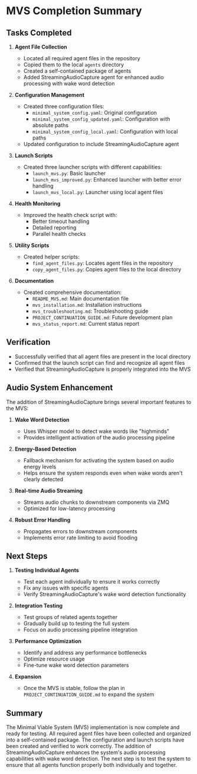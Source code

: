 # MVS Completion Summary

## Tasks Completed

1. **Agent File Collection**

   - Located all required agent files in the repository
   - Copied them to the local `agents` directory
   - Created a self-contained package of agents
   - Added StreamingAudioCapture agent for enhanced audio processing with wake word detection

2. **Configuration Management**

   - Created three configuration files:
     - `minimal_system_config.yaml`: Original configuration
     - `minimal_system_config_updated.yaml`: Configuration with absolute paths
     - `minimal_system_config_local.yaml`: Configuration with local paths
   - Updated configuration to include StreamingAudioCapture agent

3. **Launch Scripts**

   - Created three launcher scripts with different capabilities:
     - `launch_mvs.py`: Basic launcher
     - `launch_mvs_improved.py`: Enhanced launcher with better error handling
     - `launch_mvs_local.py`: Launcher using local agent files

4. **Health Monitoring**

   - Improved the health check script with:
     - Better timeout handling
     - Detailed reporting
     - Parallel health checks

5. **Utility Scripts**

   - Created helper scripts:
     - `find_agent_files.py`: Locates agent files in the repository
     - `copy_agent_files.py`: Copies agent files to the local directory

6. **Documentation**
   - Created comprehensive documentation:
     - `README_MVS.md`: Main documentation file
     - `mvs_installation.md`: Installation instructions
     - `mvs_troubleshooting.md`: Troubleshooting guide
     - `PROJECT_CONTINUATION_GUIDE.md`: Future development plan
     - `mvs_status_report.md`: Current status report

## Verification

- Successfully verified that all agent files are present in the local directory
- Confirmed that the launch script can find and recognize all agent files
- Verified that StreamingAudioCapture is properly integrated into the MVS

## Audio System Enhancement

The addition of StreamingAudioCapture brings several important features to the MVS:

1. **Wake Word Detection**

   - Uses Whisper model to detect wake words like "highminds"
   - Provides intelligent activation of the audio processing pipeline

2. **Energy-Based Detection**

   - Fallback mechanism for activating the system based on audio energy levels
   - Helps ensure the system responds even when wake words aren't clearly detected

3. **Real-time Audio Streaming**

   - Streams audio chunks to downstream components via ZMQ
   - Optimized for low-latency processing

4. **Robust Error Handling**
   - Propagates errors to downstream components
   - Implements error rate limiting to avoid flooding

## Next Steps

1. **Testing Individual Agents**

   - Test each agent individually to ensure it works correctly
   - Fix any issues with specific agents
   - Verify StreamingAudioCapture's wake word detection functionality

2. **Integration Testing**

   - Test groups of related agents together
   - Gradually build up to testing the full system
   - Focus on audio processing pipeline integration

3. **Performance Optimization**

   - Identify and address any performance bottlenecks
   - Optimize resource usage
   - Fine-tune wake word detection parameters

4. **Expansion**
   - Once the MVS is stable, follow the plan in `PROJECT_CONTINUATION_GUIDE.md` to expand the system

## Summary

The Minimal Viable System (MVS) implementation is now complete and ready for testing. All required agent files have been collected and organized into a self-contained package. The configuration and launch scripts have been created and verified to work correctly. The addition of StreamingAudioCapture enhances the system's audio processing capabilities with wake word detection. The next step is to test the system to ensure that all agents function properly both individually and together.
